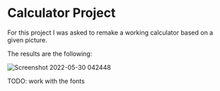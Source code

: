 # Calculator Project

For this project I was asked to remake a working calculator based on a given picture.

The results are the following:

![Screenshot 2022-05-30 042448](https://user-images.githubusercontent.com/64592227/193708428-2737e045-5f44-4727-8d7f-3ffd1d4f310b.png)


TODO: work with the fonts

